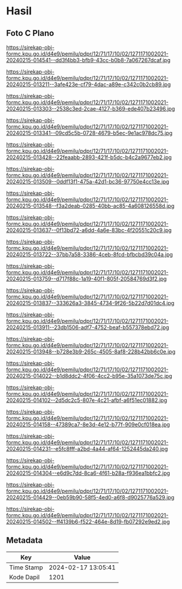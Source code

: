 # Hasil

## Foto C Plano

https://sirekap-obj-formc.kpu.go.id/d4e9/pemilu/pdpr/12/71/17/10/02/1271171002021-20240215-014541--dd3f4bb3-bfb9-43cc-b0b8-7a067267dcaf.jpg

https://sirekap-obj-formc.kpu.go.id/d4e9/pemilu/pdpr/12/71/17/10/02/1271171002021-20240215-013211--3afe423e-cf79-4dac-a89e-c342c0b2cb89.jpg

https://sirekap-obj-formc.kpu.go.id/d4e9/pemilu/pdpr/12/71/17/10/02/1271171002021-20240215-013303--2538c3ed-2cae-4127-b369-ede407b23496.jpg

https://sirekap-obj-formc.kpu.go.id/d4e9/pemilu/pdpr/12/71/17/10/02/1271171002021-20240215-013341--09cd5c5b-0728-4679-b5ec-9e1ac978dc75.jpg

https://sirekap-obj-formc.kpu.go.id/d4e9/pemilu/pdpr/12/71/17/10/02/1271171002021-20240215-013428--22feaabb-2893-421f-b5dc-b4c2a9677eb2.jpg

https://sirekap-obj-formc.kpu.go.id/d4e9/pemilu/pdpr/12/71/17/10/02/1271171002021-20240215-013509--0ddf13f1-475a-42d1-bc36-97750e4cc13e.jpg

https://sirekap-obj-formc.kpu.go.id/d4e9/pemilu/pdpr/12/71/17/10/02/1271171002021-20240215-013548--f3a2deab-0285-40bb-ac85-4a608126558d.jpg

https://sirekap-obj-formc.kpu.go.id/d4e9/pemilu/pdpr/12/71/17/10/02/1271171002021-20240215-013637--0f13bd72-a6dd-4a6e-83bc-4f20551c20c9.jpg

https://sirekap-obj-formc.kpu.go.id/d4e9/pemilu/pdpr/12/71/17/10/02/1271171002021-20240215-013722--37bb7a58-3386-4ceb-8fcd-bfbcbd39c04a.jpg

https://sirekap-obj-formc.kpu.go.id/d4e9/pemilu/pdpr/12/71/17/10/02/1271171002021-20240215-013759--d717f88c-1a19-40f1-805f-20584769d3f2.jpg

https://sirekap-obj-formc.kpu.go.id/d4e9/pemilu/pdpr/12/71/17/10/02/1271171002021-20240215-013837--333626a3-3845-4734-9f26-5b22d7d01dc4.jpg

https://sirekap-obj-formc.kpu.go.id/d4e9/pemilu/pdpr/12/71/17/10/02/1271171002021-20240215-013911--23db1506-adf7-4752-beaf-b557378ebd72.jpg

https://sirekap-obj-formc.kpu.go.id/d4e9/pemilu/pdpr/12/71/17/10/02/1271171002021-20240215-013948--b728e3b9-265c-4505-8af8-228b42bb6c0e.jpg

https://sirekap-obj-formc.kpu.go.id/d4e9/pemilu/pdpr/12/71/17/10/02/1271171002021-20240215-014022--b1d8ddc2-4f06-4cc2-b95e-35a1073de75c.jpg

https://sirekap-obj-formc.kpu.go.id/d4e9/pemilu/pdpr/12/71/17/10/02/1271171002021-20240215-014102--2d5dc2c5-807e-4c21-afbf-a6f51ec01882.jpg

https://sirekap-obj-formc.kpu.go.id/d4e9/pemilu/pdpr/12/71/17/10/02/1271171002021-20240215-014158--47389ca7-8e3d-4e12-b77f-909e0cf018ea.jpg

https://sirekap-obj-formc.kpu.go.id/d4e9/pemilu/pdpr/12/71/17/10/02/1271171002021-20240215-014231--e5fc8fff-a2bd-4a44-af64-1252445da240.jpg

https://sirekap-obj-formc.kpu.go.id/d4e9/pemilu/pdpr/12/71/17/10/02/1271171002021-20240215-014304--e6d9c7dd-8ca6-4f61-b28a-f936ea1bbfc2.jpg

https://sirekap-obj-formc.kpu.go.id/d4e9/pemilu/pdpr/12/71/17/10/02/1271171002021-20240215-014429--0eb59b90-58f5-4ed0-a6f8-d9025776a529.jpg

https://sirekap-obj-formc.kpu.go.id/d4e9/pemilu/pdpr/12/71/17/10/02/1271171002021-20240215-014502--ff4139b6-f522-464e-8d19-fb07292e9ed2.jpg


## Metadata

| Key        | Value               |
| ---------- | ------------------- |
| Time Stamp | 2024-02-17 13:05:41 |
| Kode Dapil | 1201                |



